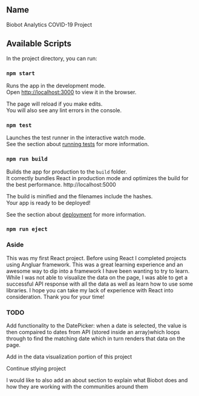 ## Name
Biobot Analytics COVID-19 Project

## Available Scripts

In the project directory, you can run:

### `npm start`

Runs the app in the development mode.\
Open [http://localhost:3000](http://localhost:3000) to view it in the browser.

The page will reload if you make edits.\
You will also see any lint errors in the console.

### `npm test`

Launches the test runner in the interactive watch mode.\
See the section about [running tests](https://facebook.github.io/create-react-app/docs/running-tests) for more information.

### `npm run build`

Builds the app for production to the `build` folder.\
It correctly bundles React in production mode and optimizes the build for the best performance.
http://localhost:5000

The build is minified and the filenames include the hashes.\
Your app is ready to be deployed!

See the section about [deployment](https://facebook.github.io/create-react-app/docs/deployment) for more information.

### `npm run eject`

### Aside

This was my first React project. Before using React I completed projects using Angluar framework. This was a great learning experience and an awesome way to dip into a framework I have been wanting to try to learn. While I was not able to visualize the data on the page, I was able to get a successful API response with all the data as well as learn how to use some libraries. I hope you can take my lack of experience with React into consideration. Thank you for your time! 


### TODO
Add functionality to the DatePicker: when a date is selected, the value is then compaired to dates from API (stored inside an array)which loops through to find the matching date which in turn renders that data on the page. 

Add in the data visualization portion of this project 

Continue stlying project 

I would like to also add an about section to explain what Biobot does and how they are working with the communities around them





